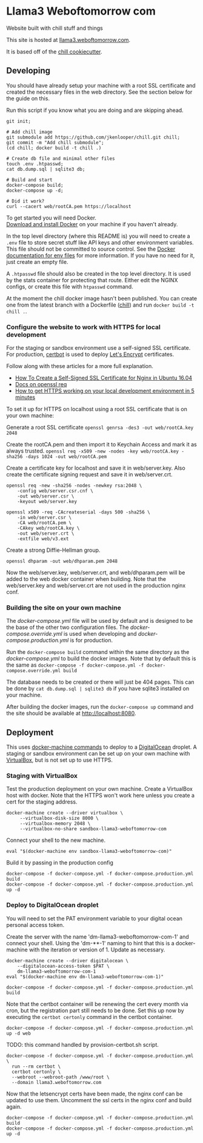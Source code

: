 # Llama3 Weboftomorrow com

Website built with chill stuff and things

This site is hosted at [llama3.weboftomorrow.com](http://llama3.weboftomorrow.com).

It is based off of the [chill cookiecutter](https://github.com/jkenlooper/cookiecutter-chill).

## Developing

You should have already setup your machine with a root SSL certificate and
created the necessary files in the web directory. See the section below for the
guide on this.

Run this script if you know what you are doing and are skipping ahead.  
```
git init;

# Add chill image
git submodule add https://github.com/jkenlooper/chill.git chill;
git commit -m "Add chill submodule";
(cd chill; docker build -t chill .)

# Create db file and minimal other files
touch .env .htpasswd;
cat db.dump.sql | sqlite3 db;

# Build and start
docker-compose build;
docker-compose up -d;

# Did it work?
curl --cacert web/rootCA.pem https://localhost
```

To get started you will need Docker.  
[Download and install Docker](https://www.docker.com/community-edition#/download)
on your machine if you haven't already.

In the top level directory (where this README is) you will need to create
a `.env` file to store secret stuff like API keys and other environment
variables.  This file should not be committed to source control. See the 
[Docker documentation for env files](https://docs.docker.com/compose/env-file/)
for more information. If you have no need for it, just create an empty file.

A `.htpasswd` file should also be created in the top level directory.  It is
used by the stats container for protecting that route.  Either edit the NGINX
configs, or create this file with `htpasswd` command.

At the moment the chill docker image hasn't been published.  You can create one from the
latest branch with a Dockerfile ([chill](https://github.com/jkenlooper/chill))
and run `docker build -t chill .`.

### Configure the website to work with HTTPS for local development

For the staging or sandbox environment use a self-signed SSL certificate.  For production, [certbot](https://certbot.eff.org/) is used to
deploy [Let's Encrypt](https://letsencrypt.org/) certificates.

Follow along with these articles for a more full explanation.

- [How To Create a Self-Signed SSL Certificate for Nginx in Ubuntu 16.04](https://www.digitalocean.com/community/tutorials/how-to-create-a-self-signed-ssl-certificate-for-nginx-in-ubuntu-16-04)
- [Docs on openssl req](https://www.openssl.org/docs/manmaster/man1/req.html)
- [How to get HTTPS working on your local development environment in 5 minutes](https://medium.freecodecamp.org/how-to-get-https-working-on-your-local-development-environment-in-5-minutes-7af615770eec)

To set it up for HTTPS on localhost using a root SSL certificate that is on your own machine:

Generate a root SSL certificate
`openssl genrsa -des3 -out web/rootCA.key 2048`

Create the rootCA.pem and then import it to Keychain Access and mark it as always trusted.
`openssl req -x509 -new -nodes -key web/rootCA.key -sha256 -days 1024 -out web/rootCA.pem`

Create a certificate key for localhost and save it in web/server.key. Also
create the certificate signing request and save it in web/server.crt.

```
openssl req -new -sha256 -nodes -newkey rsa:2048 \
	-config web/server.csr.cnf \
	-out web/server.csr \
	-keyout web/server.key

openssl x509 -req -CAcreateserial -days 500 -sha256 \
	-in web/server.csr \
	-CA web/rootCA.pem \
	-CAkey web/rootCA.key \
	-out web/server.crt \
	-extfile web/v3.ext
```

Create a strong Diffie-Hellman group.

```
openssl dhparam -out web/dhparam.pem 2048
```

Now the web/server.key, web/server.crt, and web/dhparam.pem will be added to
the web docker container when building. Note that the web/server.key and
web/server.crt are not used in the production nginx conf.

### Building the site on your own machine

The _docker-compose.yml_ file will be used by default and is designed to be the
base of the other two configuration files.  The _docker-compose.override.yml_
is used when developing and _docker-compose.production.yml_ is for production.

Run the `docker-compose build` command within the same directory as the
_docker-compose.yml_ to build the docker images.  Note that by default this is
the same as 
`docker-compose -f docker-compose.yml -f docker-compose.override.yml build`

The database needs to be created or there will just be 404 pages.  This can be
done by `cat db.dump.sql | sqlite3 db` if you have sqlite3 installed on your
machine.

After building the docker images, run the `docker-compose up` command and the
site should be available at [http://localhost:8080](http://localhost:8080).

## Deployment

This uses [docker-machine commands](https://docs.docker.com/machine/overview/)
to deploy to a [DigitalOcean](https://www.digitalocean.com/) droplet.
A staging or sandbox environment can be set up on your own machine with
[VirtualBox](https://www.virtualbox.org/), but is not set up to use HTTPS.  

### Staging with VirtualBox

Test the production deployment on your own machine. Create a VirtualBox
host with docker. Note that the HTTPS won't work here unless you create a cert
for the staging address.

```
docker-machine create --driver virtualbox \
	 --virtualbox-disk-size 8000 \
	 --virtualbox-memory 2048 \
	 --virtualbox-no-share sandbox-llama3-weboftomorrow-com
```

Connect your shell to the new machine.

```
eval "$(docker-machine env sandbox-llama3-weboftomorrow-com)"
```

Build it by passing in the production config

```
docker-compose -f docker-compose.yml -f docker-compose.production.yml build
docker-compose -f docker-compose.yml -f docker-compose.production.yml up -d
```

### Deploy to DigitalOcean droplet

You will need to set the PAT environment variable to your digital ocean
personal access token.  

Create the server with the name 'dm-llama3-weboftomorrow-com-1' and
connect your shell.  Using the 'dm-**-1' naming to hint that this is a
docker-machine with the iteration or version of 1.  Update as necessary.

```
docker-machine create --driver digitalocean \
	--digitalocean-access-token $PAT \
	dm-llama3-weboftomorrow-com-1
eval "$(docker-machine env dm-llama3-weboftomorrow-com-1)"
```


```
docker-compose -f docker-compose.yml -f docker-compose.production.yml build
```

Note that the certbot container will be renewing the cert every month via cron,
but the registration part still needs to be done.  Set this up now by executing
the `certbot certonly` command in the certbot container.

```
docker-compose -f docker-compose.yml -f docker-compose.production.yml up -d web
```

TODO: this command handled by provision-certbot.sh script.
```
docker-compose -f docker-compose.yml -f docker-compose.production.yml \
  run --rm certbot \
  certbot certonly \
  --webroot --webroot-path /www/root \
  --domain llama3.weboftomorrow.com
```

Now that the letsencrypt certs have been made, the nginx conf can be updated to
use them.  Uncomment the ssl certs in the nginx conf and build again.

```
docker-compose -f docker-compose.yml -f docker-compose.production.yml build
docker-compose -f docker-compose.yml -f docker-compose.production.yml up -d
```
